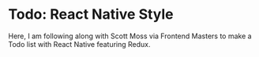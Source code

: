 # Todo: React Native Style

Here, I am following along with Scott Moss via Frontend Masters to make a Todo list with React Native featuring Redux.
